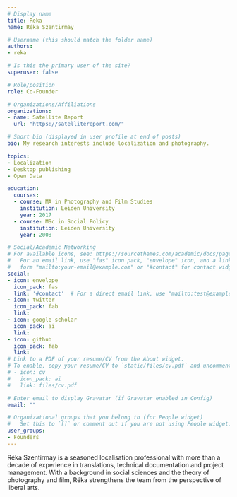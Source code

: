 ```yaml
---
# Display name
title: Reka
name: Réka Szentirmay

# Username (this should match the folder name)
authors:
- reka

# Is this the primary user of the site?
superuser: false

# Role/position
role: Co-Founder

# Organizations/Affiliations
organizations:
- name: Satellite Report
  url: "https://satellitereport.com/"

# Short bio (displayed in user profile at end of posts)
bio: My research interests include localization and photography.

topics:
- Localization
- Desktop publishing
- Open Data

education:
  courses:
  - course: MA in Photography and Film Studies
    institution: Leiden University
    year: 2017
  - course: MSc in Social Policy
    institution: Leiden University
    year: 2008

# Social/Academic Networking
# For available icons, see: https://sourcethemes.com/academic/docs/page-builder/#icons
#   For an email link, use "fas" icon pack, "envelope" icon, and a link in the
#   form "mailto:your-email@example.com" or "#contact" for contact widget.
social:
- icon: envelope
  icon_pack: fas
  link: '#contact'  # For a direct email link, use "mailto:test@example.org".
- icon: twitter
  icon_pack: fab
  link: 
- icon: google-scholar
  icon_pack: ai
  link: 
- icon: github
  icon_pack: fab
  link: 
# Link to a PDF of your resume/CV from the About widget.
# To enable, copy your resume/CV to `static/files/cv.pdf` and uncomment the lines below.
# - icon: cv
#   icon_pack: ai
#   link: files/cv.pdf

# Enter email to display Gravatar (if Gravatar enabled in Config)
email: ""

# Organizational groups that you belong to (for People widget)
#   Set this to `[]` or comment out if you are not using People widget.
user_groups:
- Founders
---
```


Réka Szentirmay is a seasoned localisation professional with more than a decade of experience in translations, technical documentation and project management. With a background in social sciences and the theory of photography and film, Réka strengthens the team from the perspective of liberal arts.
